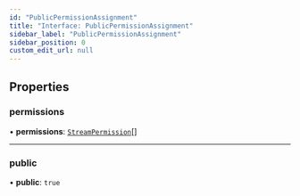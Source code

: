 ```yaml
---
id: "PublicPermissionAssignment"
title: "Interface: PublicPermissionAssignment"
sidebar_label: "PublicPermissionAssignment"
sidebar_position: 0
custom_edit_url: null
---
```


## Properties

### permissions

• **permissions**: [`StreamPermission`](../enums/StreamPermission.md)[]

___

### public

• **public**: ``true``
